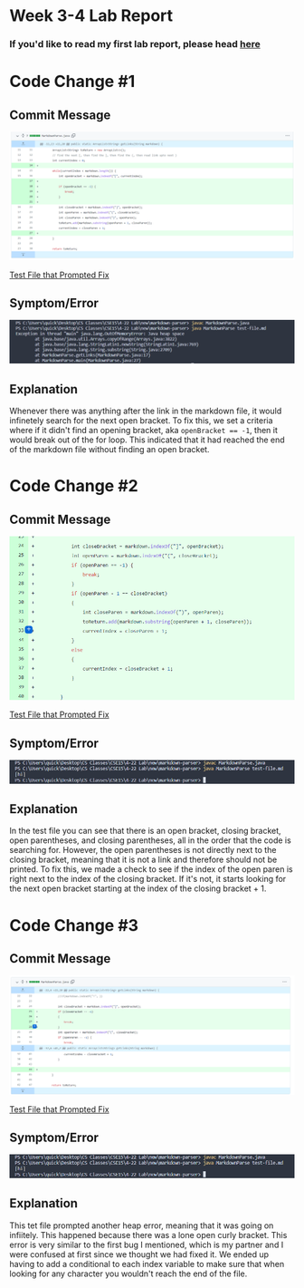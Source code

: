 # Week 3-4 Lab Report

### If you'd like to read my first lab report, please head [here](https://asandoval2313.github.io/cse15l-lab-reports/lab-report-1-week-2.html)

# Code Change #1

## Commit Message
![Image](codechange1.PNG)

[Test File that Prompted Fix](https://github.com/leahkuruvila/markdown-parser/blob/6938e7d578994dbde1da1c611c9ee5034838fcc9/test-file.md)

## Symptom/Error
![Image](symptom1.PNG)


## Explanation
 Whenever there was anything after the link in the markdown file, it would infinetely search for the next open bracket. To fix this, we set a criteria where if it didn't find an opening bracket, aka ```openBracket == -1```, then it would break out of the for loop. This indicated that it had reached the end of the markdown file without finding an open bracket. 

# Code Change #2

## Commit Message
![Image](codechange3.PNG)

[Test File that Prompted Fix](https://github.com/asandoval2313/markdown-parser/blob/main/test1.md)

## Symptom/Error
![Image](symptom2.PNG)


## Explanation
 In the test file you can see that there is an open bracket, closing bracket, open parentheses, and closing parentheses, all in the order that the code is searching for. However, the open parentheses is not directly next to the closing bracket, meaning that it is not a link and therefore should not be printed. To fix this, we made a check to see if the index of the open paren is right next to the index of the closing bracket. If it's not, it starts looking for the next open bracket starting at the index of the closing bracket + 1.

# Code Change #3

## Commit Message
![Image](codechange2.PNG)

[Test File that Prompted Fix](https://github.com/asandoval2313/markdown-parser/blob/main/test2.md)

## Symptom/Error
![Image](symptom2.PNG)


## Explanation
This tet file prompted another heap error, meaning that it was going on infiitely. This happened because there was a lone open curly bracket. This error is very similar to the first bug I mentioned, which is my partner and I were confused at first since we thought we had fixed it. We ended up having to add a conditional to each index variable to make sure that when looking for any character you wouldn't reach the end of the file. 
